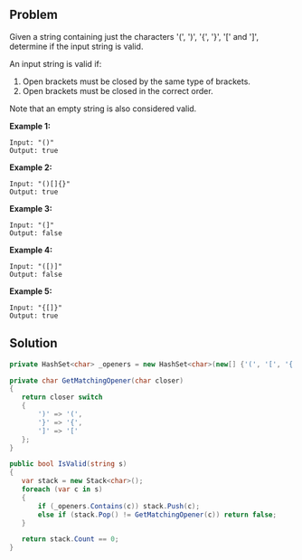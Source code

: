 ## Problem

Given a string containing just the characters '(', ')', '{', '}', '[' and ']',
determine if the input string is valid.

An input string is valid if:

1. Open brackets must be closed by the same type of brackets.
2. Open brackets must be closed in the correct order.

Note that an empty string is also considered valid.

**Example 1:**

```
Input: "()"
Output: true
```

**Example 2:**

```
Input: "()[]{}"
Output: true
```

**Example 3:**

```
Input: "(]"
Output: false
```

**Example 4:**

```
Input: "([)]"
Output: false
```

**Example 5:**

```
Input: "{[]}"
Output: true
```

## Solution

```csharp
private HashSet<char> _openers = new HashSet<char>(new[] {'(', '[', '{'});

private char GetMatchingOpener(char closer)
{
   return closer switch
   {
       ')' => '(',
       '}' => '{',
       ']' => '['
   };
}

public bool IsValid(string s)
{
   var stack = new Stack<char>();
   foreach (var c in s)
   {
       if (_openers.Contains(c)) stack.Push(c);
       else if (stack.Pop() != GetMatchingOpener(c)) return false;
   }

   return stack.Count == 0;
}
```
